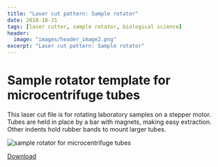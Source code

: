 ```yaml
---
title: "Laser cut pattern: Sample rotator"
date: 2018-10-31
tags: [laser cutter, sample rotator, biological science]
header:
  image: "images/header_image2.png"
excerpt: "Laser cut pattern: Sample rotator"
---
```


# Sample rotator template for microcentrifuge tubes
This laser cut file is for rotating laboratory samples on a stepper motor. Tubes are held in place by a bar with magnets, making easy extraction. Other indents hold rubber bands to mount larger tubes.

<img src="{{ site.url }}{{site.baseurl }}/images/science/sample_rotator.png" alt="sample rotator for microcentrifuge tubes">

[Download](https://github.com/scotttmoen/Science)

